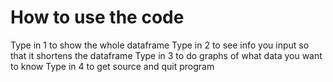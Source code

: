 # How to use the code
Type in 1 to show the whole dataframe
Type in 2 to see info you input so that it shortens the dataframe
Type in 3 to do graphs of what data you want to know 
Type in 4 to get source and quit program